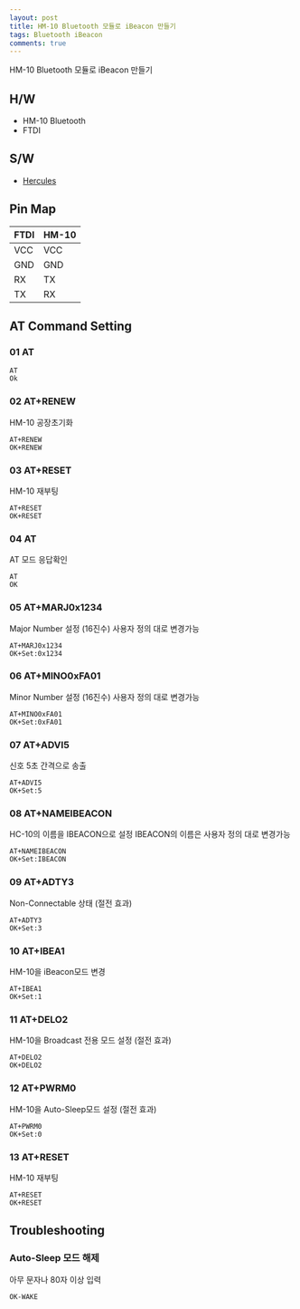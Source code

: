 ```yaml
---
layout: post
title: HM-10 Bluetooth 모듈로 iBeacon 만들기
tags: Bluetooth iBeacon
comments: true
---
```


HM-10 Bluetooth 모듈로 iBeacon 만들기

## H/W
* HM-10 Bluetooth
* FTDI

## S/W
* [Hercules](https://www.hw-group.com/products/hercules/index_en.html)

## Pin Map

| FTDI | HM-10 |
|--|--|
| VCC | VCC |
| GND | GND |
| RX | TX |
| TX | RX |

## AT Command Setting
### 01 AT

```
AT
Ok
```

### 02 AT+RENEW

HM-10 공장초기화  

```
AT+RENEW
OK+RENEW
```

### 03 AT+RESET

HM-10 재부팅    

```
AT+RESET
OK+RESET
```

### 04 AT

AT 모드 응답확인

```
AT
OK
```

### 05 AT+MARJ0x1234 

Major Number 설정 (16진수)
사용자 정의 대로 변경가능

```
AT+MARJ0x1234
OK+Set:0x1234
```

### 06 AT+MINO0xFA01 

Minor Number 설정 (16진수)
사용자 정의 대로 변경가능

```
AT+MINO0xFA01
OK+Set:0xFA01
```

### 07 AT+ADVI5

신호 5초 간격으로 송출 

```
AT+ADVI5
OK+Set:5
```

### 08 AT+NAMEIBEACON

HC-10의 이름을 IBEACON으로 설정
IBEACON의 이름은 사용자 정의 대로 변경가능

```
AT+NAMEIBEACON
OK+Set:IBEACON
```

### 09 AT+ADTY3

Non-Connectable 상태 (절전 효과)    

```
AT+ADTY3
OK+Set:3
```

### 10 AT+IBEA1

HM-10을 iBeacon모드 변경

```
AT+IBEA1
OK+Set:1
```

### 11 AT+DELO2

HM-10을 Broadcast 전용 모드 설정 (절전 효과)

```
AT+DELO2
OK+DELO2  
```

### 12 AT+PWRM0

HM-10을 Auto-Sleep모드 설정 (절전 효과)
```
AT+PWRM0
OK+Set:0
```

### 13 AT+RESET
HM-10 재부팅   

```
AT+RESET
OK+RESET
```

## Troubleshooting

### Auto-Sleep 모드 해제
아무 문자나 80자 이상 입력 

```
OK-WAKE
```
